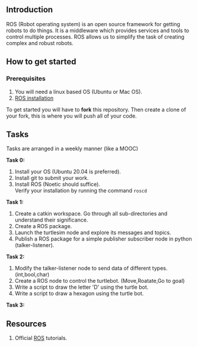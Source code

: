 ## Introduction
ROS (Robot operating system) is an open source framework for getting robots to do things. It is a middleware which provides services and tools to control multiple processes.  ROS allows us to simplify the task of creating complex and robust robots.

## How to get started  

### Prerequisites  
1. You will need a linux based OS (Ubuntu or Mac OS).  
2. [ROS installation](http://wiki.ros.org/noetic/Installation/Ubuntu)

To get started you will have to **fork** this repository. Then create a clone of your fork, this is where you will push all of your code.  

## Tasks
Tasks are arranged in a weekly manner (like a MOOC)  

**Task 0:**  
1. Install your OS (Ubuntu 20.04 is preferred).  
2. Install git to submit your work.  
3. Install ROS (Noetic should suffice).  
    Verify your installation by running the command `roscd`  

**Task 1:**  
1. Create a catkin workspace. Go through all sub-directories and understand their significance.  
2. Create a ROS package.  
3. Launch the turtlesim node and explore its messages and topics.  
4. Publish a ROS package for a simple publisher subscriber node in python (talker-listener).  

**Task 2:**  
1. Modify the talker-listener node to send data of different types. (int,bool,char)  
2. Create a ROS node to control the turtlebot. (Move,Roatate,Go to goal)  
3. Write a script to draw the letter 'D' using the turtle bot.  
4. Write a script to draw a hexagon using the turtle bot.  

**Task 3:**  


## Resources  
1. Official [ROS](http://wiki.ros.org/ROS/Tutorials) tutorials.  
